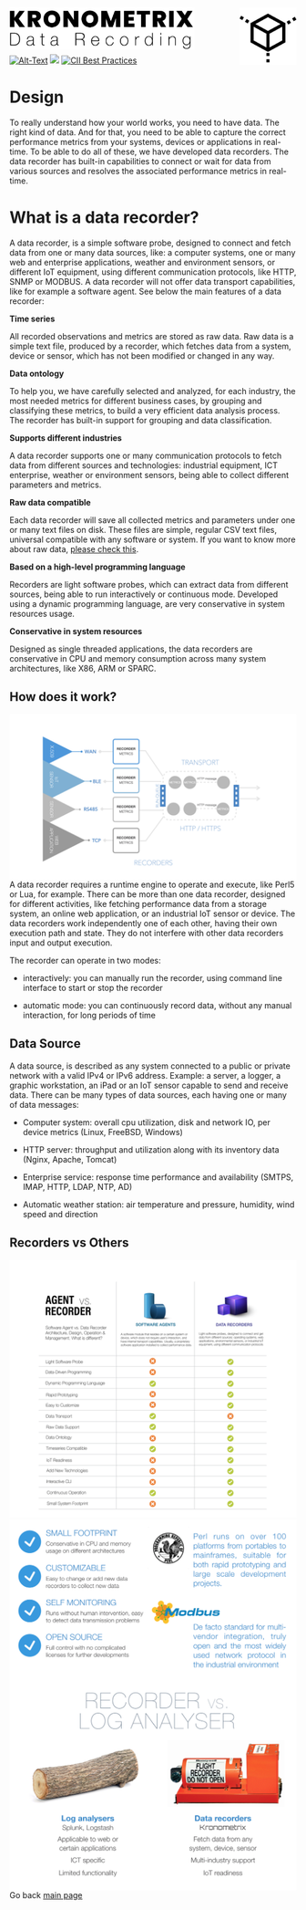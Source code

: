 <img src="/docs/img/KDR-Text.png" align="left" height="74" width="325" />
<img src="/docs/img/KDR.png" align="right" height="100" width="100" />
<br/><br/>
<br/><br/>

[![Alt-Text](https://img.shields.io/static/v1.svg?label=ver&message=1.8.3&color=success)](docs/start.md)
[![](https://img.shields.io/static/v1.svg?label=license&message=GPL2&color=blue)](LICENSE)
[![CII Best Practices](https://bestpractices.coreinfrastructure.org/projects/1855/badge)](https://bestpractices.coreinfrastructure.org/projects/1855)

# Design

To really understand how your world works, you need to have data. The right kind of data. And for that, you need to be able to capture the correct performance metrics from your systems, devices or applications in real-time. To be able to do all of these, we have developed data recorders. The data recorder has built-in capabilities to connect or wait for data from various sources and resolves the associated performance metrics in real-time. 

# What is a data recorder?

A data recorder, is a simple software probe, designed to connect and fetch data from one or many data sources, like: a computer systems, one or many web and enterprise applications, weather and environment sensors, or different IoT equipment, using different communication protocols, like HTTP, SNMP or MODBUS. A data recorder will not offer data transport capabilities, like for example a software agent. See below the main features of a data recorder: 

**Time series**

All recorded observations and metrics are stored as raw data. Raw data is a simple text file, produced by a recorder, which fetches data from a system, device or sensor, which has not been modified or changed in any way.

**Data ontology**

To help you, we have carefully selected and analyzed, for each industry, the most needed metrics for different business cases, by grouping and classifying these metrics, to build a very efficient data analysis process. The recorder has built-in support for grouping and data classification.

**Supports different industries**

A data recorder supports one or many communication protocols to fetch data from different sources and technologies: industrial equipment, ICT enterprise, weather or environment sensors, being able to collect different parameters and metrics.

**Raw data compatible**

Each data recorder will save all collected metrics and parameters under one or many text files on disk. These files are simple, regular CSV text files, universal compatible with any software or system. If you want to know more about raw data, [please check this](docs/rawdata.md).

**Based on a high-level programming language**

Recorders are light software probes, which can extract data from different sources, being able to run interactively or continuous mode. Developed using a dynamic programming language, are very conservative in system resources usage.

**Conservative in system resources**

Designed as single threaded applications, the data recorders are conservative in CPU and memory consumption across many system architectures, like X86, ARM or SPARC. 


## How does it work?

<img src="/docs/img/KDR_Arch.png" align="right" />

A data recorder requires a runtime engine to operate and execute, like Perl5 or Lua, for example. There can be more than one data recorder, designed for different activities, like fetching performance data from a storage system, an online web application, or an industrial IoT sensor or device. The data recorders work independently one of each other, having their own execution path and state. They do not interfere with other data recorders input and output execution.  

The recorder can operate in two modes: 

  * interactively: you can manually run the recorder, using command line interface to start or stop the recorder 
  
  * automatic mode: you can continuously record data, without any manual interaction, for long periods of time 


## Data Source
A data source, is described as any system connected to a public or private network with a valid IPv4 or IPv6 address. 
Example: a server, a logger, a graphic workstation, an iPad or an IoT sensor capable to send and receive data. 
There can be many types of data sources, each having one or many of data messages:

 * Computer system: overall cpu utilization, disk and network IO, per device metrics (Linux, FreeBSD, Windows)
 
 * HTTP server: throughput and utilization along with its inventory data (Nginx, Apache, Tomcat)
 
 * Enterprise service: response time performance and availability (SMTPS, IMAP, HTTP, LDAP, NTP, AD)
 
 * Automatic weather station: air temperature and pressure, humidity, wind speed and direction 

## Recorders vs Others

<img src="/docs/img/RecorderVsAgent.png" />

<img src="/docs/img/recorderplus.png" align="right" /> 

<img src="/docs/img/recorder.png" align="right" /> 


Go back [main page](https://gitlab.com/kronometrix/recording/)
